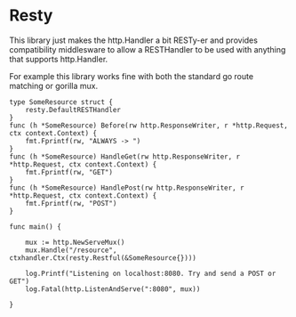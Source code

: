 Resty
========

This library just makes the http.Handler a bit RESTy-er and
provides compatibility middlesware to allow a RESTHandler
to be used with anything that supports http.Handler.

For example this library works fine with both the standard
go route matching or gorilla mux.


```
type SomeResource struct {
	resty.DefaultRESTHandler
}
func (h *SomeResource) Before(rw http.ResponseWriter, r *http.Request, ctx context.Context) {
	fmt.Fprintf(rw, "ALWAYS -> ")
}
func (h *SomeResource) HandleGet(rw http.ResponseWriter, r *http.Request, ctx context.Context) {
	fmt.Fprintf(rw, "GET")
}
func (h *SomeResource) HandlePost(rw http.ResponseWriter, r *http.Request, ctx context.Context) {
	fmt.Fprintf(rw, "POST")
}

func main() {

	mux := http.NewServeMux()
	mux.Handle("/resource", ctxhandler.Ctx(resty.Restful(&SomeResource{})))

	log.Printf("Listening on localhost:8080. Try and send a POST or GET")
	log.Fatal(http.ListenAndServe(":8080", mux))

}
```
